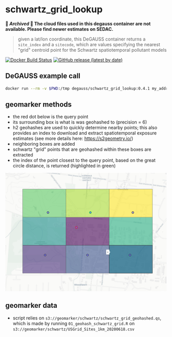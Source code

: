 # schwartz_grid_lookup

**🛑 _Archived_ 🛑 The cloud files used in this degauss container are not available. Please find newer estimates on SEDAC.**

> given a lat/lon coordinate, this DeGAUSS container returns a `site_index` and a `sitecode`, which are values specifying the nearest "grid" centroid point for the Schwartz spatiotemporal pollutant models

[![Docker Build Status](https://img.shields.io/docker/automated/degauss/schwartz_grid_lookup)](https://hub.docker.com/repository/docker/degauss/schwartz_grid_lookup/tags)
[![GitHub release (latest by date)](https://img.shields.io/github/v/release/degauss-org/schwartz_grid_lookup)](https://github.com/degauss-org/schwartz_grid_lookup/releases)

## DeGAUSS example call

```sh
docker run --rm -v $PWD:/tmp degauss/schwartz_grid_lookup:0.4.1 my_address_file_geocoded.csv
```

## geomarker methods

- the red dot below is the query point
- its surrounding box is what is was geohashed to (precision = 6)
- h2 geohashes are used to quickly determine nearby points; this also provides an index to download and extract spatiotemporal exposure estimates (see more details here: https://s2geometry.io/)
- neighboring boxes are added
- schwartz "grid" points that are geohashed within these boxes are extracted
- the index of the point closest to the query point, based on the great circle distance, is returned (highlighted in green)

![example_schwartz_lookup](example_schwartz_lookup.png)

## geomarker data

- script relies on `s3://geomarker/schwartz/schwartz_grid_geohashed.qs`, which is made by running `01_geohash_schwartz_grid.R` on `s3://geomarker/schwartz/USGrid_Sites_1km_20200618.csv`
